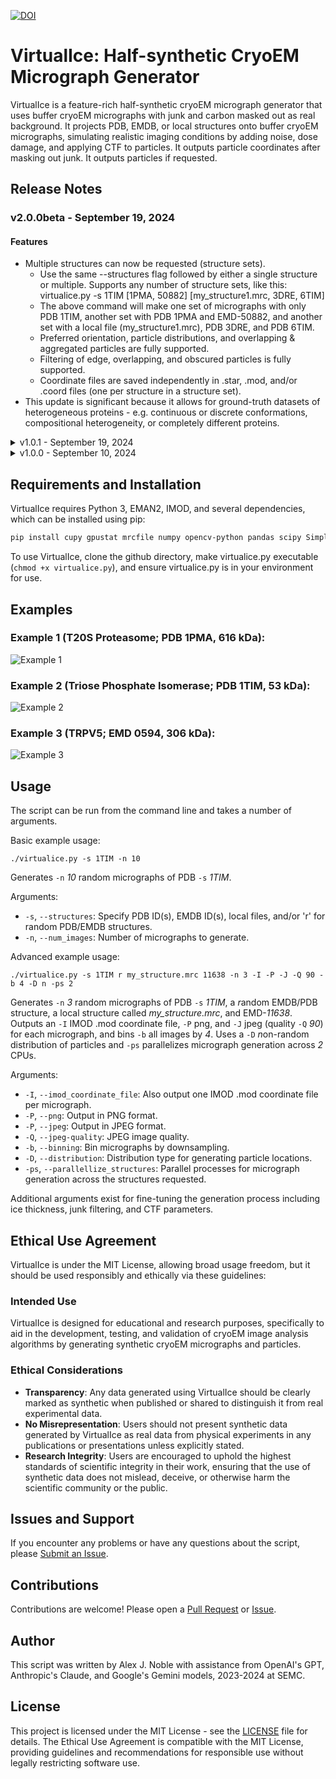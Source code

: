 [![DOI](https://zenodo.org/badge/707309809.svg)](https://zenodo.org/doi/10.5281/zenodo.13742234)
# VirtualIce: Half-synthetic CryoEM Micrograph Generator

VirtualIce is a feature-rich half-synthetic cryoEM micrograph generator that uses buffer cryoEM micrographs with junk and carbon masked out as real background. It projects PDB, EMDB, or local structures onto buffer cryoEM micrographs, simulating realistic imaging conditions by adding noise, dose damage, and applying CTF to particles. It outputs particle coordinates after masking out junk. It outputs particles if requested.

## Release Notes

### v2.0.0beta - September 19, 2024

#### Features

- Multiple structures can now be requested (structure sets).
  - Use the same --structures flag followed by either a single structure or multiple. Supports any number of structure sets, like this: 
    virtualice.py -s 1TIM [1PMA, 50882] [my_structure1.mrc, 3DRE, 6TIM]
  - The above command will make one set of micrographs with only PDB 1TIM, another set with PDB 1PMA and EMD-50882, and another set with a local file (my_structure1.mrc), PDB 3DRE, and PDB 6TIM.
  - Preferred orientation, particle distributions, and overlapping & aggregated particles are fully supported.
  - Filtering of edge, overlapping, and obscured particles is fully supported.
   - Coordinate files are saved independently in .star, .mod, and/or .coord files (one per structure in a structure set).
- This update is significant because it allows for ground-truth datasets of heterogeneous proteins - e.g. continuous or discrete conformations, compositional heterogeneity, or completely different proteins.

<details><summary>v1.0.1 - September 19, 2024</summary><p>
 
   - Last release of VirtualIce for single-structure micrographs. Contains minor printout updates compared to v1.0.0.

</p></details>

<details><summary>v1.0.0 - September 10, 2024</summary><p>
 
   - Generates half-synthetic cryoEM micrographs and particles from buffer images and PDB IDs, EMDB IDs, or local files.
   - Creates coordinate files (.star, .mod, .coord), not including particles obscured by junk/substrate or too close to the edge.
   - Adds Poisson noise and dose-dependent damage to simulated frames and Gaussian noise to particles.
   - Applies the Contrast Transfer Function (CTF) to simulate microscope optics.
   - Control over overlapping particles and particle aggregation.
   - Outputs micrographs in MRC, PNG, and JPEG formats, and optionally cropped particles as MRCs.
   - Multi-core and GPU processing.
   - Extensive customization options including particle distribution, ice thickness, microscope parameters, and downsampling.

</p></details>

## Requirements and Installation

VirtualIce requires Python 3, EMAN2, IMOD, and several dependencies, which can be installed using pip:

```bash
pip install cupy gpustat mrcfile numpy opencv-python pandas scipy SimpleITK
```

To use VirtualIce, clone the github directory, make virtualice.py executable (`chmod +x virtualice.py`), and ensure virtualice.py is in your environment for use.

## Examples

### Example 1 (T20S Proteasome; PDB 1PMA, 616 kDa):
![Example 1](example_images/VirtualIce_example1.png)

### Example 2 (Triose Phosphate Isomerase; PDB 1TIM, 53 kDa):
![Example 2](example_images/VirtualIce_example2.png)

### Example 3 (TRPV5; EMD 0594, 306 kDa):
![Example 3](example_images/VirtualIce_example3.png)

## Usage

The script can be run from the command line and takes a number of arguments.

Basic example usage:

```
./virtualice.py -s 1TIM -n 10
```

Generates `-n` _10_ random micrographs of PDB `-s` _1TIM_.

Arguments:

- `-s`, `--structures`: Specify PDB ID(s), EMDB ID(s), local files, and/or 'r' for random PDB/EMDB structures.
- `-n`, `--num_images`: Number of micrographs to generate.

Advanced example usage:

```
./virtualice.py -s 1TIM r my_structure.mrc 11638 -n 3 -I -P -J -Q 90 -b 4 -D n -ps 2
```

Generates `-n` _3_ random micrographs of PDB `-s` _1TIM_, a <i>r</i>andom EMDB/PDB structure, a local structure called _my_structure.mrc_, and EMD-_11638_. Outputs an `-I` IMOD .mod coordinate file, `-P` png, and `-J` jpeg (quality `-Q` _90_) for each micrograph, and bins `-b` all images by _4_. Uses a `-D` <i>n</i>on-random distribution of particles and `-ps` parallelizes micrograph generation across _2_ CPUs.

Arguments:

- `-I`, `--imod_coordinate_file`: Also output one IMOD .mod coordinate file per micrograph.
- `-P`, `--png`: Output in PNG format.
- `-P`, `--jpeg`: Output in JPEG format.
- `-Q`, `--jpeg-quality`: JPEG image quality.
- `-b`, `--binning`: Bin micrographs by downsampling.
- `-D`, `--distribution`: Distribution type for generating particle locations.
- `-ps`, `--parallellize_structures`: Parallel processes for micrograph generation across the structures requested.

Additional arguments exist for fine-tuning the generation process including ice thickness, junk filtering, and CTF parameters.

## Ethical Use Agreement

VirtualIce is under the MIT License, allowing broad usage freedom, but it should be used responsibly and ethically via these guidelines:

### Intended Use

VirtualIce is designed for educational and research purposes, specifically to aid in the development, testing, and validation of cryoEM image analysis algorithms by generating synthetic cryoEM micrographs and particles.

### Ethical Considerations

- **Transparency**: Any data generated using VirtualIce should be clearly marked as synthetic when published or shared to distinguish it from real experimental data.
- **No Misrepresentation**: Users should not present synthetic data generated by VirtualIce as real data from physical experiments in any publications or presentations unless explicitly stated.
- **Research Integrity**: Users are encouraged to uphold the highest standards of scientific integrity in their work, ensuring that the use of synthetic data does not mislead, deceive, or otherwise harm the scientific community or the public.

## Issues and Support

If you encounter any problems or have any questions about the script, please [Submit an Issue](https://github.com/alexjnoble/VirtualIce/issues).

## Contributions

Contributions are welcome! Please open a [Pull Request](https://github.com/alexjnoble/VirtualIce/pulls) or [Issue](https://github.com/alexjnoble/VirtualIce/issues).

## Author

This script was written by Alex J. Noble with assistance from OpenAI's GPT, Anthropic's Claude, and Google's Gemini models, 2023-2024 at SEMC.

## License

This project is licensed under the MIT License - see the [LICENSE](LICENSE) file for details.
The Ethical Use Agreement is compatible with the MIT License, providing guidelines and recommendations for responsible use without legally restricting software use.
